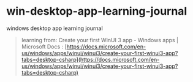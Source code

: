 # win-desktop-app-learning-journal
windows desktop app learning journal

> learning from: Create your first WinUI 3 app - Windows apps | Microsoft Docs : [https://docs.microsoft.com/en-us/windows/apps/winui/winui3/create-your-first-winui3-app?tabs=desktop-csharp](https://docs.microsoft.com/en-us/windows/apps/winui/winui3/create-your-first-winui3-app?tabs=desktop-csharp)

